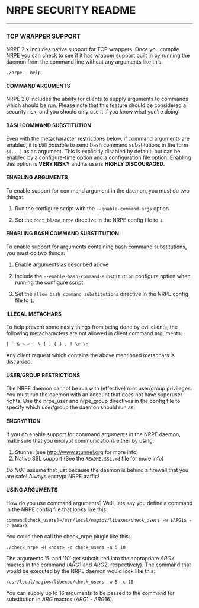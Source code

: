 NRPE SECURITY README
====================

---

### TCP WRAPPER SUPPORT ###


NRPE 2.x includes native support for TCP wrappers. Once you
compile NRPE you can check to see if it has wrapper support
built in by running the daemon from the command line without
any arguments like this:

	./nrpe --help


#### COMMAND ARGUMENTS ####

NRPE 2.0 includes the ability for clients to supply arguments to
commands which should be run.  Please note that this feature
should be considered a security risk, and you should only use
it if you know what you're doing!


#### BASH COMMAND SUBSTITUTION ####

Even with the metacharacter restrictions below, if command arguments 
are enabled, it is still possible to send bash command substitutions 
in the form `$(...)` as an argument. This is explicitly disabled by 
default, but can be enabled by a configure-time option and a
configuration file option. Enabling this option is **VERY RISKY**
and its use is **HIGHLY DISCOURAGED**.


#### ENABLING ARGUMENTS ####

To enable support for command argument in the daemon, you must
do two things:

   1.  Run the configure script with the `--enable-command-args`
       option

   2.  Set the `dont_blame_nrpe` directive in the NRPE config
       file to `1`.


#### ENABLING BASH COMMAND SUBSTITUTION ####

To enable support for arguments containing bash command substitutions, 
you must do two things:

   1.  Enable arguments as described above

   2.  Include the `--enable-bash-command-substitution` configure
       option when running the configure script

   3.  Set the `allow_bash_command_substitutions` directive in the 
       NRPE config file to `1`.


#### ILLEGAL METACHARS ####

To help prevent some nasty things from being done by evil 
clients, the following metacharacters are not allowed
in client command arguments:

	| ` & > < ' \ [ ] { } ; ! \r \n

Any client request which contains the above mentioned metachars
is discarded.


#### USER/GROUP RESTRICTIONS ####

The NRPE daemon cannot be run with (effective) root user/group
privileges.  You must run the daemon with an account that does
not have superuser rights.  Use the nrpe_user and nrpe_group
directives in the config file to specify which user/group the
daemon should run as.


#### ENCRYPTION ####

If you do enable support for command arguments in the NRPE daemon,
make sure that you encrypt communications either by using:

   1.  Stunnel (see http://www.stunnel.org for more info)
   2.  Native SSL support (See the `README.SSL.md` file for more info)

*Do NOT* assume that just because the daemon is behind a firewall
that you are safe!  Always encrypt NRPE traffic!


#### USING ARGUMENTS ####

How do you use command arguments?  Well, lets say you define a
command in the NRPE config file that looks like this:

	command[check_users]=/usr/local/nagios/libexec/check_users -w $ARG1$ -c $ARG2$

You could then call the check_nrpe plugin like this:

	./check_nrpe -H <host> -c check_users -a 5 10

The arguments '5' and '10' get substituted into the appropriate
$ARGx$ macros in the command ($ARG1$ and $ARG2$, respectively).
The command that would be executed by the NRPE daemon would look
like this:

	/usr/local/nagios/libexec/check_users -w 5 -c 10

You can supply up to 16 arguments to be passed to the command
for substitution in $ARG$ macros ($ARG1$ - $ARG16$).
